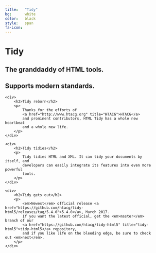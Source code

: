 ```yaml
---
title:   "Tidy"
bg:      white
color:   black
style:   span
fa-icon:
---
```


<div class="page-lead home">
  <div>
    <h1>Tidy</h1>
    <h2>The granddaddy of HTML tools.</h2>
    <h2>Supports modern standards.</h2>
  </div>
</div>

<div class="tiles">

    <div>
        <h2>Tidy reborn</h2>
        <p>
            Thanks for the efforts of
            <a href="http://www.htacg.org" title="HTACG">HTACG</a>
            and prominent contributors, HTML Tidy has a whole new heartbeat
            and a whole new life.
        </p>
    </div>

    <div>
        <h2>Tidy tidies</h2>
        <p>
            Tidy tidies HTML and XML. It can tidy your documents by itself, and
            developers can easily integrate its features into even more powerful
            tools.
        </p>
    </div>

    <div>
        <h2>Tidy gets out</h2>
        <p>
            <em>Newest</em> official release <a href="https://github.com/htacg/tidy-html5/releases/tag/5.4.0">5.4.0</a>, March 2017.
            If you want the latest official, get the <em>master</em> branch of our 
            <a href="https://github.com/htacg/tidy-html5" title="tidy-html5">tidy-html5</a> repository,
            and if you like life on the bleeding edge, be sure to check out <em>next</em>.
        </p>
    </div>

</div>
